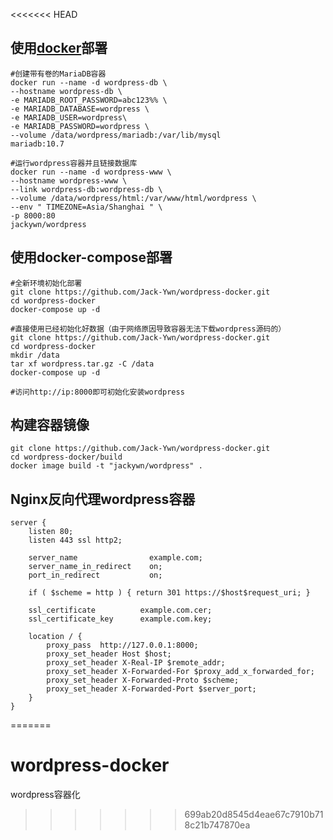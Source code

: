 <<<<<<< HEAD
## 使用[docker](https://hub.docker.com/repository/docker/jackywn/wordpress)部署

```shell
#创建带有卷的MariaDB容器
docker run --name -d wordpress-db \
--hostname wordpress-db \
-e MARIADB_ROOT_PASSWORD=abc123%% \
-e MARIADB_DATABASE=wordpress \
-e MARIADB_USER=wordpress\
-e MARIADB_PASSWORD=wordpress \
--volume /data/wordpress/mariadb:/var/lib/mysql  
mariadb:10.7

#运行wordpress容器并且链接数据库
docker run --name -d wordpress-www \
--hostname wordpress-www \ 
--link wordpress-db:wordpress-db \
--volume /data/wordpress/html:/var/www/html/wordpress \ 
--env " TIMEZONE=Asia/Shanghai " \
-p 8000:80
jackywn/wordpress
```

## 使用docker-compose部署

```shell
#全新环境初始化部署
git clone https://github.com/Jack-Ywn/wordpress-docker.git
cd wordpress-docker
docker-compose up -d

#直接使用已经初始化好数据（由于网络原因导致容器无法下载wordpress源码的）
git clone https://github.com/Jack-Ywn/wordpress-docker.git
cd wordpress-docker
mkdir /data
tar xf wordpress.tar.gz -C /data
docker-compose up -d

#访问http://ip:8000即可初始化安装wordpress
```

## 构建容器镜像

```shell
git clone https://github.com/Jack-Ywn/wordpress-docker.git
cd wordpress-docker/build
docker image build -t "jackywn/wordpress" .
```

## Nginx反向代理wordpress容器

```shell
server {
    listen 80;
    listen 443 ssl http2;

    server_name                example.com;
    server_name_in_redirect    on;
    port_in_redirect           on;

    if ( $scheme = http ) { return 301 https://$host$request_uri; }

    ssl_certificate          example.com.cer;
    ssl_certificate_key      example.com.key;

    location / {
        proxy_pass  http://127.0.0.1:8000;
        proxy_set_header Host $host;
        proxy_set_header X-Real-IP $remote_addr;
        proxy_set_header X-Forwarded-For $proxy_add_x_forwarded_for;
        proxy_set_header X-Forwarded-Proto $scheme;
        proxy_set_header X-Forwarded-Port $server_port;
    }
}
```
=======
# wordpress-docker
wordpress容器化
>>>>>>> 699ab20d8545d4eae67c7910b718c21b747870ea
